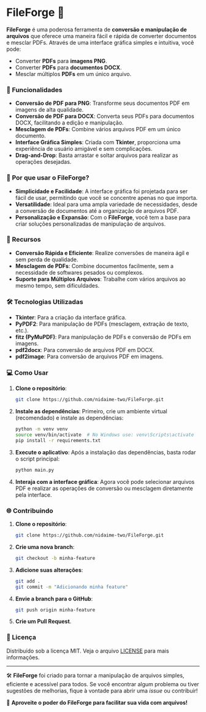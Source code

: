 # FileForge 🔨

**FileForge** é uma poderosa ferramenta de **conversão e manipulação de arquivos** que oferece uma maneira fácil e rápida de converter documentos e mesclar PDFs. Através de uma interface gráfica simples e intuitiva, você pode:

- Converter **PDFs** para **imagens PNG**.
- Converter **PDFs** para **documentos DOCX**.
- Mesclar múltiplos **PDFs** em um único arquivo.

### 🚀 Funcionalidades

- **Conversão de PDF para PNG**: Transforme seus documentos PDF em imagens de alta qualidade.
- **Conversão de PDF para DOCX**: Converta seus PDFs para documentos DOCX, facilitando a edição e manipulação.
- **Mesclagem de PDFs**: Combine vários arquivos PDF em um único documento.
- **Interface Gráfica Simples**: Criada com **Tkinter**, proporciona uma experiência de usuário amigável e sem complicações.
- **Drag-and-Drop**: Basta arrastar e soltar arquivos para realizar as operações desejadas.

### 🎯 Por que usar o FileForge?

- **Simplicidade e Facilidade**: A interface gráfica foi projetada para ser fácil de usar, permitindo que você se concentre apenas no que importa.
- **Versatilidade**: Ideal para uma ampla variedade de necessidades, desde a conversão de documentos até a organização de arquivos PDF.
- **Personalização e Expansão**: Com o **FileForge**, você tem a base para criar soluções personalizadas de manipulação de arquivos.

### 🌟 Recursos

- **Conversão Rápida e Eficiente**: Realize conversões de maneira ágil e sem perda de qualidade.
- **Mesclagem de PDFs**: Combine documentos facilmente, sem a necessidade de softwares pesados ou complexos.
- **Suporte para Múltiplos Arquivos**: Trabalhe com vários arquivos ao mesmo tempo, sem dificuldades.

### 🛠️ Tecnologias Utilizadas

- **Tkinter**: Para a criação da interface gráfica.
- **PyPDF2**: Para manipulação de PDFs (mesclagem, extração de texto, etc.).
- **fitz (PyMuPDF)**: Para manipulação de PDFs e conversão de PDFs em imagens.
- **pdf2docx**: Para conversão de arquivos PDF em DOCX.
- **pdf2image**: Para conversão de arquivos PDF em imagens.

### 💻 Como Usar

1. **Clone o repositório**:
    ```bash
    git clone https://github.com/nidaime-two/FileForge.git
    ```

2. **Instale as dependências**:
    Primeiro, crie um ambiente virtual (recomendado) e instale as dependências:
    ```bash
    python -m venv venv
    source venv/bin/activate  # No Windows use: venv\Scripts\activate
    pip install -r requirements.txt
    ```

3. **Execute o aplicativo**:
    Após a instalação das dependências, basta rodar o script principal:
    ```bash
    python main.py
    ```

4. **Interaja com a interface gráfica**: Agora você pode selecionar arquivos PDF e realizar as operações de conversão ou mesclagem diretamente pela interface.

### 🌐 Contribuindo

1. **Clone o repositório**:
    ```bash
    git clone https://github.com/nidaime-two/FileForge.git
    ```

2. **Crie uma nova branch**:
    ```bash
    git checkout -b minha-feature
    ```

3. **Adicione suas alterações**:
    ```bash
    git add .
    git commit -m "Adicionando minha feature"
    ```

4. **Envie a branch para o GitHub**:
    ```bash
    git push origin minha-feature
    ```

5. **Crie um Pull Request**.

### 📜 Licença

Distribuído sob a licença MIT. Veja o arquivo [LICENSE](LICENSE) para mais informações.

---

🛠️ **FileForge** foi criado para tornar a manipulação de arquivos simples, eficiente e acessível para todos. Se você encontrar algum problema ou tiver sugestões de melhorias, fique à vontade para abrir uma *issue* ou contribuir!

🚀 **Aproveite o poder do FileForge para facilitar sua vida com arquivos!**
